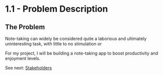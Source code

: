 # 1.1 - Problem Description

## The Problem
Note-taking can widely be considered quite a laborious and ultimately uninteresting task, with little to no stimulation or 


For my project, I will be building a note-taking app to boost productivity and enjoyment levels.

See next: [Stakeholders](1.2-stakeholders.md)
